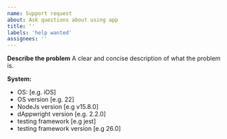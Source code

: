 ```yaml
---
name: Support request
about: Ask questions about using app
title: ''
labels: 'help wanted'
assignees: ''
---
```


**Describe the problem**
A clear and concise description of what the problem is.

**System:**

- OS: [e.g. iOS]
- OS version [e.g. 22]
- NodeJs version [e.g v15.8.0]
- dAppwright version [e.g. 2.2.0]
- testing framework [e.g jest]
- testing framework version [e.g 26.0]
